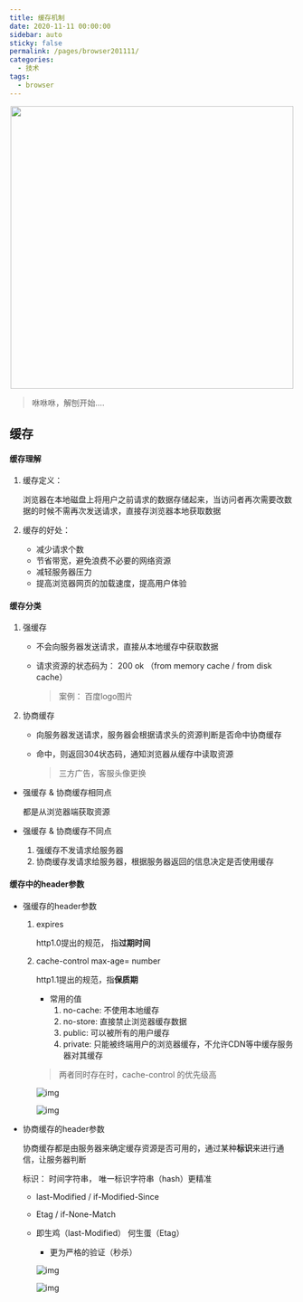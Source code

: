 ```yaml
---
title: 缓存机制
date: 2020-11-11 00:00:00
sidebar: auto
sticky: false
permalink: /pages/browser201111/
categories:
  - 技术
tags:
  - browser
---
```


<p align="center">
  <img width="500" src="https://p18.qhimg.com/dmfd/2560_1440_/t013bd0d04b21349110.jpg"/>
</p>



> 咻咻咻，解刨开始....

<!-- more -->

## 缓存

#### 缓存理解

1. 缓存定义：

   浏览器在本地磁盘上将用户之前请求的数据存储起来，当访问者再次需要改数据的时候不需再次发送请求，直接存浏览器本地获取数据

2. 缓存的好处：

   - 减少请求个数
   - 节省带宽，避免浪费不必要的网络资源
   - 减轻服务器压力
   - 提高浏览器网页的加载速度，提高用户体验

#### 缓存分类

1. 强缓存

   - 不会向服务器发送请求，直接从本地缓存中获取数据

   - 请求资源的状态码为： 200 ok （from memory cache   /    from disk cache）

     > 案例： 百度logo图片

2. 协商缓存

   - 向服务器发送请求，服务器会根据请求头的资源判断是否命中协商缓存

   - 命中，则返回304状态码，通知浏览器从缓存中读取资源

     > 三方广告，客服头像更换

- 强缓存 & 协商缓存相同点

  都是从浏览器端获取资源

- 强缓存 & 协商缓存不同点

  1. 强缓存不发请求给服务器
  2. 协商缓存发请求给服务器，根据服务器返回的信息决定是否使用缓存

#### 缓存中的header参数

- 强缓存的header参数

  1. expires

     http1.0提出的规范， 指**过期时间**

  2. cache-control    max-age= number

     http1.1提出的规范，指**保质期**

     - 常用的值
       1. no-cache: 不使用本地缓存
       2. no-store: 直接禁止浏览器缓存数据
       3. public: 可以被所有的用户缓存
       4. private: 只能被终端用户的浏览器缓存，不允许CDN等中缓存服务器对其缓存

     > 两者同时存在时，cache-control 的优先级高

     ![img](https://staticqn.qizuang.com/custom/20220610/Ft4Dzha9UEUCdfNd52HHRF8II01z)

     ![img](https://staticqn.qizuang.com/custom/20220610/FsExWAbxk4CBTGGu3qo6RE5-AhkC)

- 协商缓存的header参数

  协商缓存都是由服务器来确定缓存资源是否可用的，通过某种**标识**来进行通信，让服务器判断

  标识： 时间字符串，  唯一标识字符串（hash）更精准

  - last-Modified   /  if-Modified-Since

  - Etag / if-None-Match

  - 即生鸡（last-Modified） 何生蛋（Etag）

    - 更为严格的验证（秒杀）

    ![img](https://staticqn.qizuang.com/custom/20220610/FgrXK2lKhJnWvfaTuHg5wU-RhlUd)

    ![img](https://staticqn.qizuang.com/custom/20220610/Fn2GOGsOW_jsyYkUpZTO2m3B2vqg)
